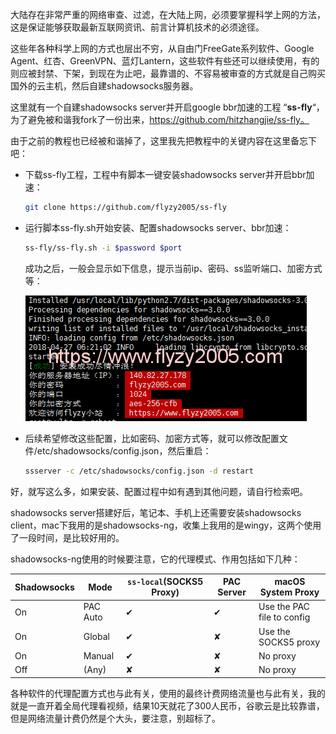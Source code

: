 大陆存在非常严重的网络审查、过滤，在大陆上网，必须要掌握科学上网的方法，这是保证能够获取最新互联网资讯、前言计算机技术的必须途径。

这些年各种科学上网的方式也层出不穷，从自由门FreeGate系列软件、Google Agent、红杏、GreenVPN、蓝灯Lantern，这些软件有些还可以继续使用，有的则应被封禁、下架，到现在为止吧，最靠谱的、不容易被审查的方式就是自己购买国外的云主机，然后自建shadowsocks服务器。

这里就有一个自建shadowsocks server并开启google bbr加速的工程 “**ss-fly**“，为了避免被和谐我fork了一份出来，https://github.com/hitzhangjie/ss-fly。

由于之前的教程也已经被和谐掉了，这里我先把教程中的关键内容在这里备忘下吧：

- 下载ss-fly工程，工程中有脚本一键安装shadowsocks server并开启bbr加速：

  ```bash
  git clone https://github.com/flyzy2005/ss-fly
  ```

- 运行脚本ss-fly.sh开始安装、配置shadowsocks server、bbr加速：

  ```bash
  ss-fly/ss-fly.sh -i $password $port
  ```

  成功之后，一般会显示如下信息，提示当前ip、密码、ss监听端口、加密方式等：

  ![ss-fly-success-new](assets/ss-fly-success-new.png)

- 后续希望修改这些配置，比如密码、加密方式等，就可以修改配置文件/etc/shadowsocks/config.json，然后重启：

  ```bash
  ssserver -c /etc/shadowsocks/config.json -d restart
  ```

好，就写这么多，如果安装、配置过程中如有遇到其他问题，请自行检索吧。



shadowsocks server搭建好后，笔记本、手机上还需要安装shadowsocks client，mac下我用的是shadowsocks-ng，收集上我用的是wingy，这两个使用了一段时间，是比较好用的。

shadowsocks-ng使用的时候要注意，它的代理模式、作用包括如下几种：

| Shadowsocks | Mode     | `ss-local`(SOCKS5 Proxy) | PAC Server | macOS System Proxy         |
| ----------- | -------- | ------------------------ | ---------- | -------------------------- |
| On          | PAC Auto | ✔                        | ✔          | Use the PAC file to config |
| On          | Global   | ✔                        | ✘          | Use the SOCKS5 proxy       |
| On          | Manual   | ✔                        | ✘          | No proxy                   |
| Off         | (Any)    | ✘                        | ✘          | No proxy                   |

各种软件的代理配置方式也与此有关，使用的最终计费网络流量也与此有关，我的就是一直开着全局代理看视频，结果10天就花了300人民币，谷歌云是比较靠谱，但是网络流量计费仍然是个大头，要注意，别超标了。